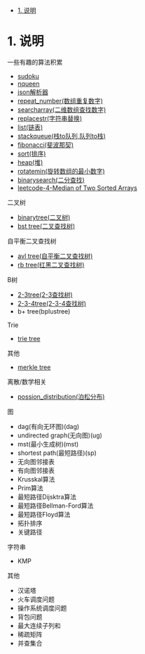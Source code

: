 <!-- TOC -->

- [1. 说明](#1-说明)

<!-- /TOC -->

<a id="markdown-1-说明" name="1-说明"></a>
# 1. 说明

一些有趣的算法积累

* [sudoku](sudoku)
* [nqueen](nqueen)
* [json解析器](json)
* [repeat_number(数组重复数字)](repeat_number)
* [searcharray(二维数组查找数字)](searcharray)
* [replacestr(字符串替换)](replacestr)
* [list(链表)](list)
* [stackqueue(栈to队列,队列to栈)](stackqueue)
* [fibonacci(斐波那契)](fibonacci)
* [sort(排序)](sort)
* [heap(堆)](heap)
* [rotatemin(旋转数组的最小数字)](rotatemin)
* [binarysearch(二分查找)](binarysearch)
* [leetcode-4-Median of Two Sorted Arrays](MedianofTwoSortedArrays)


二叉树
* [binarytree(二叉树)](tree/binarytree)
* [bst tree(二叉查找树)](tree/bst)

自平衡二叉查找树
* [avl tree(自平衡二叉查找树)](tree/avl)
* [rb tree(红黑二叉查找树)](tree/rb)

B树
* [2-3tree(2-3查找树)](tree/23)
* [2-3-4tree(2-3-4查找树)](tree/234)
* b+ tree(bplustree)

Trie
* [trie tree](tree/trietree)

其他
* [merkle tree](tree/merkle)

离散/数学相关
* [possion_distribution(泊松分布)](math/possion_distribution)

图
* dag(有向无环图)(dag)
* undirected graph(无向图)(ug)
* mst(最小生成树)(mst)
* shortest path(最短路径)(sp)
* 无向图邻接表
* 有向图邻接表
* Krusskal算法
* Prim算法
* 最短路径Dijsktra算法
* 最短路径Bellman-Ford算法
* 最短路径Floyd算法
* 拓扑排序
* 关键路径

字符串
* KMP

其他
* 汉诺塔
* 火车调度问题
* 操作系统调度问题
* 背包问题
* 最大连续子列和
* 稀疏矩阵
* 并查集合

